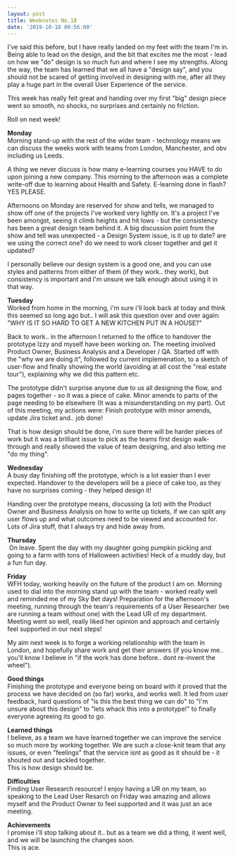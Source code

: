 ```yaml
---
layout: post
title: Weeknotes No.18
date: '2019-10-18 09:56:00'
---
```

I've said this before, but I have really landed on my feet with the team I'm in. Being able to lead on the design, and the bit that excites me the most - lead on how we "do" design is so much fun and where I see my strengths.
Along the way, the team has learned that we all have a "design say", and you should not be scared of getting involved in designing with me, after all they play a huge part in the overall User Experience of the service.

This week has really felt great and handing over my first "big" design piece went so smooth, no shocks, no surprises and certainly no friction.

Roll on next week!

<strong>Monday</strong><br>
Morning stand-up with the rest of the wider team - technology means we can discuss the weeks work with teams from London, Manchester, and obv including us Leeds.

A thing we never discuss is how many e-learning courses you HAVE to do upon joining a new company. This morning to the afternoon was a complete write-off due to learning about Health and Safety.
E-learning done in flash? YES PLEASE.

Afternoons on Monday are reserved for show and tells, we managed to show off one of the projects I've worked very lightly on. It's a project I've been amongst, seeing it climb heights and hit lows - but the consistency has been a great design team behind it.
A big discussion point from the show and tell was unexpected - a Design System issue, is it up to date? are we using the correct one? do we need to work closer together and get it updated?

I personally believe our design system is a good one, and you can use styles and patterns from either of them (if they work.. they work), but consistency is important and I'm unsure we talk enough about using it in that way.

<strong>Tuesday</strong><br>
Worked from home in the morning, i'm sure i'll look back at today and think this seemed so long ago but.. I will ask this question over and over again:
"WHY IS IT SO HARD TO GET A NEW KITCHEN PUT IN A HOUSE?"

Back to work.. in the afternoon I returned to the office to handover the prototype Izzy and myself have been working on. The meeting involved Product Owner, Business Analysis and a Developer / QA.
Started off with the "why we are doing it", followed by current implemenation, to a sketch of user-flow and finally showing the world (avoiding at all cost the "real estate tour"), explaining why we did this pattern etc.

The prototype didn't surprise anyone due to us all designing the flow, and pages together - so it was a piece of cake. Minor amends to parts of the page needing to be elsewhere (It was a misunderstanding on my part).
Out of this meeting, my actions were:
Finish prototype with minor amends, update Jira ticket and.. job done!

That is how design should be done, i'm sure there will be harder pieces of work but it was a brilliant issue to pick as the teams first design walk-through and really showed the value of team designing, and also letting me "do my thing".

<strong>Wednesday</strong><br>
A busy day finishing off the prototype, which is a lot easier than I ever expected.
Handover to the developers will be a piece of cake too, as they have no surprises coming - they helped design it!

Handing over the prototype means, discussing (a lot) with the Product Owner and Business Analysis on how to write up tickets, if we can split any user flows up and what outcomes need to be viewed and accounted for.
Lots of Jira stuff, that I always try and hide away from.

<strong>Thursday</strong><br>
 On leave.
Spent the day with my daughter going pumpkin picking and going to a farm with tons of Halloween activities!
Heck of a muddy day, but a fun fun day.

<strong>Friday</strong><br>
WFH today, working heavily on the future of the product I am on.
Morning used to dial into the morning stand up with the team - worked really well and reminded me of my Sky Bet days!
Preparation for the afternoon's meeting, running through the team's requirements of a User Researcher (we are running a team without one) with the Lead UR of my department.
Meeting went so well, really liked her opinion and approach and certainly feel supported in our next steps!

My aim next week is to forge a working relationship with the team in London, and hopefully share work and get their answers (if you know me.. you'll know I believe in "if the work has done before.. dont re-invent the wheel").

<strong>Good things</strong><br>
Finishing the prototype and everyone being on board with it proved that the process we have decided on (so far) works, and works well. It led from user feedback, hard questions of "is this the best thing we can do" to "I'm unsure about this design" to "lets whack this into a prototype!" to finally everyone agreeing its good to go.

<strong>Learned things</strong><br>
I believe, as a team we have learned together we can improve the service so much more by working together. We are such a close-knit team that any issues, or even "feelings" that the service isnt as good as it should be - it shouted out and tackled together.<br>
This is how design should be.

<strong>Difficulties</strong><br>
Finding User Research resource! I enjoy having a UR on my team, so speaking to the Lead User Resarch on Friday was amazing and allows myself and the Product Owner to feel supported and it was just an ace meeting.

<strong>Achievements</strong><br>
I promise i'll stop talking about it.. but as a team we did a thing, it went well, and we will be launching the changes soon.<br>
This is ace.


